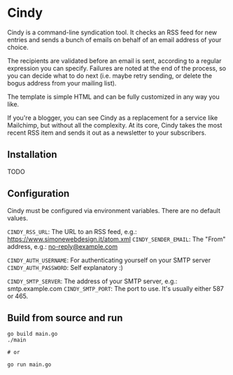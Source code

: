 # Cindy

Cindy is a command-line syndication tool. It checks an RSS feed for new entries and sends a bunch of emails on behalf of an email address of your choice.

The recipients are validated before an email is sent, according to a regular expression you can specify. Failures are noted at the end of the process, so you can decide what to do next (i.e. maybe retry sending, or delete the bogus address from your mailing list).

The template is simple HTML and can be fully customized in any way you like.

If you're a blogger, you can see Cindy as a replacement for a service like Mailchimp, but without all the complexity. At its core, Cindy takes the most recent RSS item and sends it out as a newsletter to your subscribers.

## Installation

TODO

## Configuration

Cindy must be configured via environment variables. There are no default values.

`CINDY_RSS_URL`: The URL to an RSS feed, e.g.: https://www.simonewebdesign.it/atom.xml
`CINDY_SENDER_EMAIL`: The "From" address, e.g.: no-reply@example.com

`CINDY_AUTH_USERNAME`: For authenticating yourself on your SMTP server
`CINDY_AUTH_PASSWORD`: Self explanatory :)

`CINDY_SMTP_SERVER`: The address of your SMTP server, e.g.: smtp.example.com
`CINDY_SMTP_PORT`: The port to use. It's usually either 587 or 465.

## Build from source and run

    go build main.go
    ./main

    # or

    go run main.go
